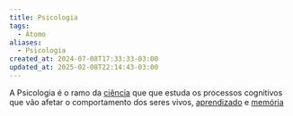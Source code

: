 ```yaml
---
title: Psicologia
tags:
  - Átomo
aliases:
  - Psicologia
created_at: 2024-07-08T17:33:33-03:00
updated_at: 2025-02-08T22:14:43-03:00
---
```


A Psicologia é o ramo da [ciência](content/atomos/2024/07/08/Ciencia.md) que que estuda os processos cognitivos que vão afetar o comportamento dos seres vivos, [aprendizado](content/mapas/Auto_desenvolvimento.md) e [memória](content/atomos/2024/07/08/Memoria.md) 